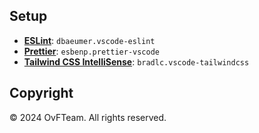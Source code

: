 ## Setup

- **[ESLint](https://marketplace.visualstudio.com/items?itemName=dbaeumer.vscode-eslint)**: `dbaeumer.vscode-eslint`
- **[Prettier](https://marketplace.visualstudio.com/items?itemName=esbenp.prettier-vscode)**: `esbenp.prettier-vscode`
- **[Tailwind CSS IntelliSense](https://marketplace.visualstudio.com/items?itemName=bradlc.vscode-tailwindcss)**: `bradlc.vscode-tailwindcss`

## Copyright

© 2024 OvFTeam. All rights reserved.
